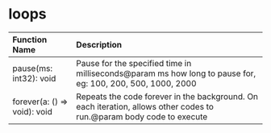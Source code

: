 # loops

|Function Name| Description|
|:---|:---|
|pause(ms: int32): void |Pause for the specified time in milliseconds@param ms how long to pause for, eg: 100, 200, 500, 1000, 2000|
|forever(a: () => void): void |Repeats the code forever in the background. On each iteration, allows other codes to run.@param body code to execute|
